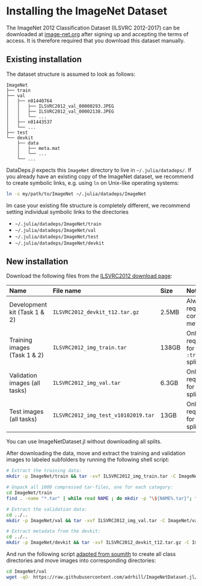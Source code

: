 # Installing the ImageNet Dataset
The ImageNet 2012 Classification Dataset (ILSVRC 2012-2017) can be downloaded at
[image-net.org](https://image-net.org/) after signing up and accepting the terms of access.
It is therefore required that you download this dataset manually.

## Existing installation
The dataset structure is assumed to look as follows:
```
ImageNet
├── train
├── val
│   ├── n01440764
│   │   ├── ILSVRC2012_val_00000293.JPEG
│   │   ├── ILSVRC2012_val_00002138.JPEG
│   │   └── ...
│   ├── n01443537
│   └── ...
├── test
└── devkit
    ├── data
    │   ├── meta.mat
    │   └── ...
    └── ...
```

DataDeps.jl expects this `ImageNet` directory to live in `~/.julia/datadeps/`.
If you already have an existing copy of the ImageNet dataset,
we recommend to create symbolic links, e.g. using `ln` on Unix-like operating systems:
```bash
ln -s my/path/to/ImageNet ~/.julia/datadeps/ImageNet
```

Im case your existing file structure is completely different, we recommend setting
individual symbolic links to the directories
* `~/.julia/datadeps/ImageNet/train`
* `~/.julia/datadeps/ImageNet/val`
* `~/.julia/datadeps/ImageNet/test`
* `~/.julia/datadeps/ImageNet/devkit`

## New installation
Download the following files from the [ILSVRC2012 download page](https://image-net.org/challenges/LSVRC/2012/2012-downloads.php):

| Name                          | File name                           | Size  | Note                               |
|:------------------------------|:------------------------------------|:------|:-----------------------------------|
| Development kit (Task 1 & 2)  | `ILSVRC2012_devkit_t12.tar.gz`      | 2.5MB | Always required, contains metadata | 
| Training images (Task 1 & 2)  | `ILSVRC2012_img_train.tar`          | 138GB | Only required for `:train` split   |
| Validation images (all tasks) | `ILSVRC2012_img_val.tar`            | 6.3GB | Only required for `:val` split     |
| Test images (all tasks)       | `ILSVRC2012_img_test_v10102019.tar` | 13GB  | Only required for `:test` split    | 

You can use ImageNetDataset.jl without downloading all splits.

After downloading the data, move and extract the training and validation images to
labeled subfolders by running the following shell script:

```bash
# Extract the training data:
mkdir -p ImageNet/train && tar -xvf ILSVRC2012_img_train.tar -C ImageNet/train

# Unpack all 1000 compressed tar-files, one for each category:
cd ImageNet/train
find . -name "*.tar" | while read NAME ; do mkdir -p "\${NAME%.tar}"; tar -xvf "\${NAME}" -C "\${NAME%.tar}"; rm -f "\${NAME}"; done

# Extract the validation data:
cd ../..
mkdir -p ImageNet/val && tar -xvf ILSVRC2012_img_val.tar -C ImageNet/val

# Extract metadata from the devkit:
cd ../..
mkdir -p ImageNet/devkit && tar -xvf ILSVRC2012_devkit_t12.tar.gz -C ImageNet/devkit --strip-components=1
```

And run the following script 
[adapted from soumith](https://github.com/soumith/imagenetloader.torch/blob/master/valprep.sh) 
to create all class directories and move images into corresponding directories:

```bash
cd ImageNet/val
wget -qO- https://raw.githubusercontent.com/adrhill/ImageNetDataset.jl/master/docs/src/valprep.sh | bash
```

